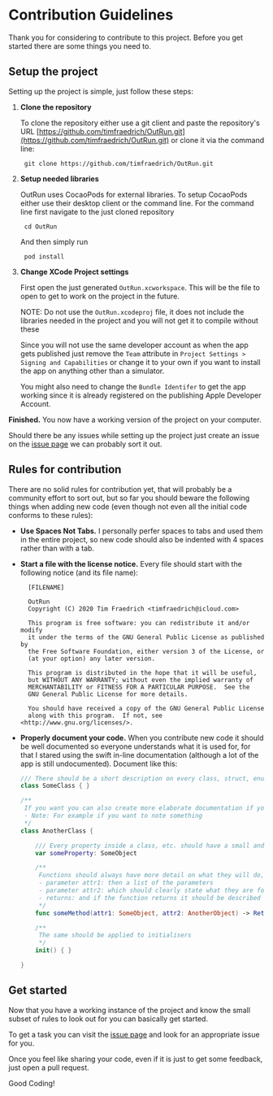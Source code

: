 # Contribution Guidelines

Thank you for considering to contribute to this project. Before you get started there are some things you need to.

## Setup the project

Setting up the project is simple, just follow these steps:

1. **Clone the repository**

    To clone the repository either use a git client and paste the repository's URL [https://github.com/timfraedrich/OutRun.git](https://github.com/timfraedrich/OutRun.git) or clone it via the command line:

        git clone https://github.com/timfraedrich/OutRun.git

2. **Setup needed libraries**

    OutRun uses CocaoPods for external libraries. To setup CocaoPods either use their desktop client or the command line. For the command line first navigate to the just cloned repository

        cd OutRun

    And then simply run

        pod install

3. **Change XCode Project settings**

    First open the just generated `OutRun.xcworkspace`. This will be the file to open to get to work on the project in the future.

    NOTE: Do not use the `OutRun.xcodeproj` file, it does not include the libraries needed in the project and you will not get it to compile without these

    Since you will not use the same developer account as when the app gets published just remove the `Team` attribute in `Project Settings > Signing and Capabilities` or change it to your own if you want to install the app on anything other than a simulator.

    You might also need to change the `Bundle Identifer` to get the app working since it is already registered on the publishing Apple Developer Account.

**Finished.** You now have a working version of the project on your computer.

Should there be any issues while setting up the project just create an issue on the [issue page](https://github.com/timfraedrich/OutRun/issues) we can probably sort it out.

## Rules for contribution

There are no solid rules for contribution yet, that will probably be a community effort to sort out, but so far you should beware the following things when adding new code (even though not even all the initial code conforms to these rules):

* **Use Spaces Not Tabs.** I personally perfer spaces to tabs and used them in the entire project, so new code should also be indented with 4 spaces rather than with a tab.

* **Start a file with the license notice.** Every file should start with the following notice (and its file name):

        [FILENAME]

        OutRun
        Copyright (C) 2020 Tim Fraedrich <timfraedrich@icloud.com>

        This program is free software: you can redistribute it and/or modify
        it under the terms of the GNU General Public License as published by
        the Free Software Foundation, either version 3 of the License, or
        (at your option) any later version.

        This program is distributed in the hope that it will be useful,
        but WITHOUT ANY WARRANTY; without even the implied warranty of
        MERCHANTABILITY or FITNESS FOR A PARTICULAR PURPOSE.  See the
        GNU General Public License for more details.

        You should have received a copy of the GNU General Public License
        along with this program.  If not, see <http://www.gnu.org/licenses/>.

* **Properly document your code.** When you contribute new code it should be well documented so everyone understands what it is used for, for that I stared using the swift in-line documentation (although a lot of the app is still undocumented). Document like this:

    ```swift
    /// There should be a short description on every class, struct, enum or protocol
    class SomeClass { }

    /**
     If you want you can also create more elaborate documentation if you feel like it is appropriate
     - Note: For example if you want to note something
     */
    class AnotherClass {

        /// Every property inside a class, etc. should have a small and on-point description
        var someProperty: SomeObject

        /**
         Functions should always have more detail on what they will do, starting with a good summery
         - parameter attr1: then a list of the parameters
         - parameter attr2: which should clearly state what they are for
         - returns: and if the function returns it should be described what exactly it returns
         */
        func someMethod(attr1: SomeObject, attr2: AnotherObject) -> ReturnObject { }

        /**
         The same should be applied to initialisers
         */
        init() { }

    }
    ```

## Get started

Now that you have a working instance of the project and know the small subset of rules to look out for you can basically get started.

To get a task you can visit the [issue page](https://github.com/timfraedrich/OutRun/issues) and look for an appropriate issue for you.

Once you feel like sharing your code, even if it is just to get some feedback, just open a pull request.

Good Coding!
